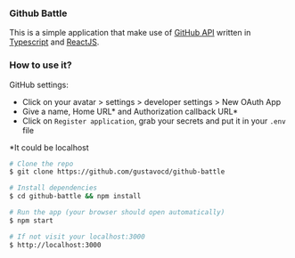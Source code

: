 ### Github Battle

This is a simple application that make use of [GitHub API](https://developer.github.com/v3/) written in [Typescript](https://www.typescriptlang.org/) and [ReactJS](https://reactjs.org/).

### How to use it?

GitHub settings:

  - Click on your avatar > settings > developer settings > New OAuth App
  - Give a name, Home URL* and Authorization callback URL*
  - Click on `Register application`, grab your secrets and put it in your `.env` file

*It could be localhost

```bash
# Clone the repo
$ git clone https://github.com/gustavocd/github-battle

# Install dependencies
$ cd github-battle && npm install

# Run the app (your browser should open automatically)
$ npm start

# If not visit your localhost:3000
$ http://localhost:3000
```